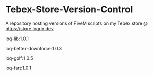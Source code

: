 # Tebex-Store-Version-Control
A repository hosting versions of FiveM scripts on my Tebex store @ https://store.loqrin.dev

loq-lib:1.0.1

loq-better-downforce:1.0.3

loq-golf:1.0.5

loq-fart:1.0.1
